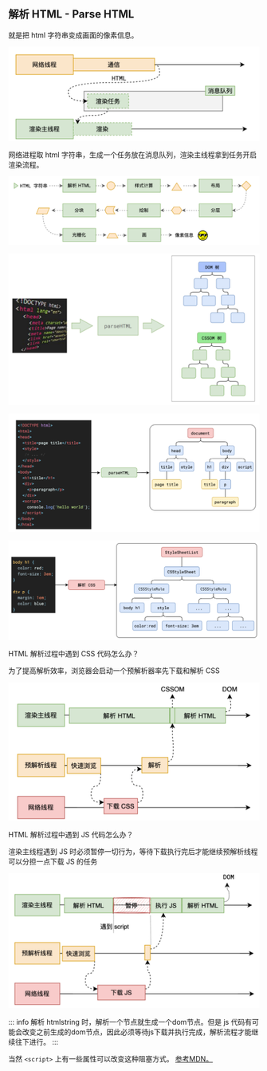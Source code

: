 ## 解析 HTML - Parse HTML

就是把 html 字符串变成画面的像素信息。

![onurlenter](./images/onurlenter.png)

网络进程取 html 字符串，生成一个任务放在消息队列，渲染主线程拿到任务开启渲染流程。

![renderflow](./images/renderflow.png)

![parseHtml](./images/parseHtml.png)

![htmltree](./images/htmltree.png)

![csstree](./images/csstree.png)

HTML 解析过程中遇到 CSS 代码怎么办？

为了提⾼解析效率，浏览器会启动⼀个预解析器率先下载和解析 CSS

![preParseCSS](./images/preParseCSS.png)

HTML 解析过程中遇到 JS 代码怎么办？

渲染主线程遇到 JS 时必须暂停⼀切⾏为，等待下载执⾏完后才能继续预解析线程可以分担⼀点下载 JS 的任务

![parsejs](./images/parsejs.png)

<!-- prettier-ignore -->
::: info 
  解析 htmlstring 时，解析一个节点就生成一个dom节点。但是 js 代码有可能会改变之前生成的dom节点，因此必须等待js下载并执行完成，解析流程才能继续往下进行。
:::

当然 `<script>` 上有一些属性可以改变这种阻塞方式。 [参考MDN。](https://developer.mozilla.org/zh-CN/docs/Web/HTML/Element/script)
